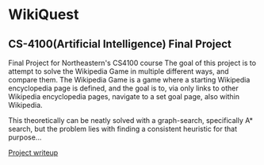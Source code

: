 # WikiQuest

## CS-4100(Artificial Intelligence) Final Project


Final Project for Northeastern's CS4100 course
The goal of this project is to attempt to solve the Wikipedia Game in multiple different ways, and compare them.
The Wikipedia Game is a game where a starting Wikipedia encyclopedia page is defined, and the goal is to, via only links to other Wikipedia encyclopedia pages, navigate to a set goal page, also within Wikipedia.

This theoretically can be neatly solved with a graph-search, specifically A* search, but the problem lies with finding a consistent heuristic for that purpose...

[Project writeup](https://docs.google.com/document/d/e/2PACX-1vTf3FpUy2Kcj1NlWHyqj-gmoQEo01_5-PFF1D81wU7yDkW-WTkLZAKrgWgylPSb1gG-ckgX-JNr-KaI/pub)
